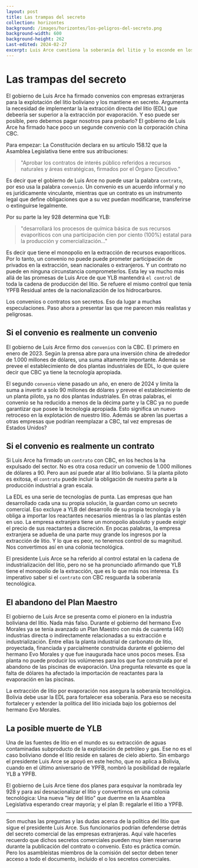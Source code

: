 ```yaml
---
layout: post
title: Las trampas del secreto
collection: horizontes
background: /images/horizontes/los-peligros-del-secreto.png
background-width: 600
background-height: 262
Last-edited: 2024-02-27
excerpt: Luis Arce cuestiona la soberanía del litio y lo esconde en los convenios secretos.
---
```


# Las trampas del secreto

El gobierno de Luis Arce ha firmado convenios con empresas extranjeras para la explotación del litio boliviano y los mantiene en secreto. Argumenta la necesidad de implementar la la extracción directa del litio (EDL) que debeería ser superior a la extracción por evaporación. Y eso puede ser posible, pero debemos pagar nosotros para probarlo? El gobierno de Luis Arce ha firmado hace poco un segunde convenio con la corporación china CBC.

Para empezar: La Constitución declara en su artículo 158.12 que la Asamblea Legislativa tiene entre sus atribuciones:

> "Aprobar los contratos de interés público referidos a recursos naturales y áreas estratégicas, firmados por el Órgano Ejecutivo."

Es decir que el gobierno de Luis Arce no puede usar la palabra `contrato`, por eso usa la palabra `convenio`. Un convenio es un acuerdo informal y no es jurídicamente vinculante, mientras que un contrato es un instrumento legal que define obligaciones que a su vez puedan modificarse, transferirse o extinguirse legalmente.

Por su parte la ley 928 determina que YLB:

> "desarrollará los procesos de química básica de sus recursos evaporíticos con una participación cien por ciento (100%) estatal para la producción y comercialización..."

Es decir que tiene el  monopolio en la extracción de recursos evaporíticos. Por lo tanto, un convenio no puede puede prometer participación de privados en la extracción, sean nacionales o extranjeros. Y un contrato no puede en ninguna circunstancia comprometerlos. Esta ley va mucho más allá de las promesas de Luis Arce de que YLB mantendrá `el control` de toda la cadena de producción del litio. Se refuere el mismo control que tenía YPFB Residual antes de la nacionalización de los hidrocarburos.

Los convenios o contratos son secretos. Eso da lugar a muchas especulaciones. Paso ahora a presentar las que me parecen más realistas y peligrosas.

## Si el convenio es realmente un convenio

El gobierno de Luis Arce firmo dos `convenios` con la CBC. El primero en enero de 2023. Según la prensa abre para una inversión china de alrededor de 1.000 millones de dólares, una suma altamente importante. Además se prevee el establecimiento de dos plantas industriales de EDL, lo que quiere decir que CBC ya tiene la tecnología apropiada.

El segundo `convenio` viene pasado un año, en enero de 2024 y limita la suma a invertir a solo 90 millones de dólares y prevee el establecimiento de un planta piloto, ya no dos plantas industriales. En otras palabras, el convenio se ha reducido a menos de la décima parte y la CBC ya no puede garantizar que posee la tecnología apropiada. Esto significa un nuevo retroceso en la explotación de nuestro litio. Además se abren las puertas a otras empresas que podrían reemplazar a CBC, tal vez empresas de Estados Unidos?

## Si el convenio es realmente un contrato

Si Luis Arce ha firmado un `contrato` con CBC, en los hechos la ha expulsado del sector. No es otra cosa reducir un convenio de 1.000 millones de dólares a 90. Pero aun así puede atar al litio boliviano. Si la planta piloto es exitosa, el `contrato` puede incluir la obligación de nuestra parte a la producción industrial a gran escala.

La EDL es una serie de tecnologías de punta. Las empresas que han desarrollado cada una su propia solución, la guardan como un secreto comercial. Eso excluye a YLB del desarrollo de su propia tecnología y la obliga a importar los reactantes necesarios mientras la o las plantas estén en uso. La empresa extranjera tiene un monopolio absoluto y puede exigir el precio de sus reactantes a discreción. En pocas palabras, la empresa extranjera se adueña de una parte muy grande los ingresos por la extracción de litio. Y lo que es peor, no tenemos control de su magnitud. Nos convertimos así en una colonia tecnológica.

El presidente Luis Arce se ha referido al control estatal en la cadena de industrialización del litio, pero no se ha pronunciado afirmando que YLB tiene el monopolio de la extracción, que es lo que más nos interesa. Es imperativo saber si el `contrato` con CBC resguarda la soberanía tecnológica.

## El abandono del Plan Maestro

El gobierno de Luis Arce se presenta como el pionero en la industria boliviana del litio. Nada más falso. Durante el gobierno del hermano Evo Morales ya se tenía avanzado un Plan Maestro con más de cuarenta (40) industrias directa o indirectamente relacionadas a su extracción e industrialización. Entre ellas la planta industrial de carbonato de litio, proyectada, financiada y parcialmente construida durante el gobierno del hermano Evo Morales y que fue inaugurada hace unos pocos meses. Esa planta no puede producir los volúmenes para los que fue construida por el abandono de las piscinas de evaporación. Una pregunta relevante es que la falta de dólares ha afectado la importación de reactantes para la evaporación en las piscinas.

La extracción de litio por evaporación nos asegura la soberanía tecnológica. Bolivia debe usar la EDL para fortalecer esa soberanía. Para eso se necesita fortalecer y extender la política del litio iniciada bajo los gobiernos del hermano Evo Morales.

## La posible muerte de YLB

Una de las fuentes de litio en el mundo es su extracción de aguas contaminadas subproducto de la explotación de petróleo y gas. Ese no es el caso boliviano donde el litio reside en salares de cielo abierto. Sin embargo el presidente Luis Arce se apoyó en este hecho, que no aplica a Bolivia, cuando en el último aniversario de YPFB, nombró la posibilidad de regalarle YLB a YPFB.

El gobierno de Luis Arce tiene dos planes para esquivar la nombrada ley 928 y para así desnacionalizar el litio y convertirnos en una colonia tecnológica: Una nueva "ley del litio" que duerme en la Asamblea Legislativa esperando crear mayoría; y el plan B: regalarle el litio a YPFB.

---

Son muchas las preguntas y las dudas acerca de la política del litio que sigue el presidente Luis Arce. Sus funcionarios podrían defenderse detrás del secreto comercial de las empresas extranjeras. Aquí vale hacerles recuerdo que dichos secretos comerciales pueden muy bien reservarse durante la publicación del contrato o convenio. Esto es práctica común. Pero los asambleístas miembros de la comisión del sector deben tener acceso a todo el documento, incluido el o los secretos comerciales.
